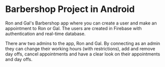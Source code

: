 <h1>Barbershop Project in Android</h1>

<p>Ron and Gal's Barbershop app where you can create a user and make an appointment to Ron or Gal.
The users are created in Firebase with authentication and real-time database.</p>

<p>There arw two admins to the app, Ron and Gal.
By connecting as an admin they can change their working hours (with restrictions), add and remove day offs,
cancel appointments and have a clear look on their appointments and day offs.</p>
